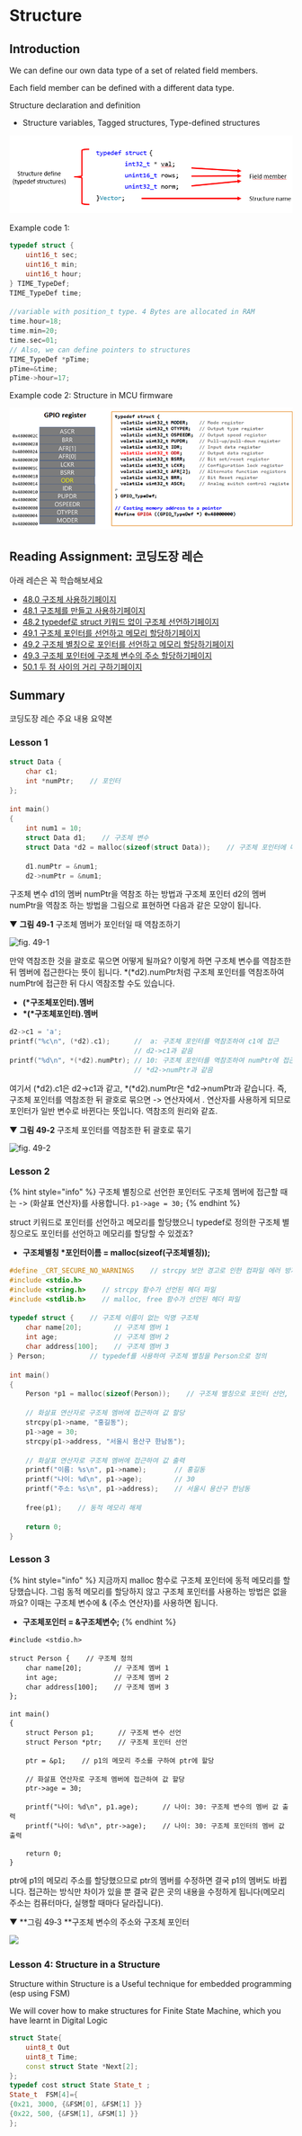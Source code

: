 # Structure

## Introduction

We can define our own data type of a set of related field members.

 Each field member can be defined with a different data type.

Structure declaration and definition

*  Structure variables, Tagged structures, Type-defined structures

![](<../../../.gitbook/assets/image (33).png>)

Example code 1:

```cpp
typedef struct {
	uint16_t sec;
	uint16_t min;
	uint16_t hour;
} TIME_TypeDef;
TIME_TypeDef time;

//variable with position_t type. 4 Bytes are allocated in RAM
time.hour=18; 
time.min=20; 
time.sec=01; 
// Also, we can define pointers to structures
TIME_TypeDef *pTime;
pTime=&time;
pTime->hour=17;

```

Example code 2: Structure in MCU firmware

![](<../../../.gitbook/assets/image (27).png>)

## Reading Assignment: 코딩도장 레슨

 아래 레슨은 꼭 학습해보세요 

* [48.0 구조체 사용하기페이지](https://dojang.io/mod/page/view.php?id=407)
* [48.1 구조체를 만들고 사용하기페이지](https://dojang.io/mod/page/view.php?id=408)
* [48.2 typedef로 struct 키워드 없이 구조체 선언하기페이지](https://dojang.io/mod/page/view.php?id=409)
* [49.1 구조체 포인터를 선언하고 메모리 할당하기페이지](https://dojang.io/mod/page/view.php?id=418)
* [49.2 구조체 별칭으로 포인터를 선언하고 메모리 할당하기페이지](https://dojang.io/mod/page/view.php?id=419)
* [49.3 구조체 포인터에 구조체 변수의 주소 할당하기페이지](https://dojang.io/mod/page/view.php?id=420)
* [50.1 두 점 사이의 거리 구하기페이지](https://dojang.io/mod/page/view.php?id=427)

## Summary





 코딩도장 레슨 주요 내용 요약본

### Lesson 1

```cpp
struct Data {
    char c1;
    int *numPtr;    // 포인터
};

int main()
{
    int num1 = 10;
    struct Data d1;    // 구조체 변수
    struct Data *d2 = malloc(sizeof(struct Data));    // 구조체 포인터에 메모리 할당

    d1.numPtr = &num1;
    d2->numPtr = &num1;
```

구조체 변수 d1의 멤버 numPtr을 역참조 하는 방법과 구조체 포인터 d2의 멤버 numPtr을 역참조 하는 방법을 그림으로 표현하면 다음과 같은 모양이 됩니다.

▼ **그림 49-1** 구조체 멤버가 포인터일 때 역참조하기

![fig. 49-1](https://dojang.io/pluginfile.php/482/mod_page/content/32/4901.png)

만약 역참조한 것을 괄호로 묶으면 어떻게 될까요? 이렇게 하면 구조체 변수를 역참조한 뒤 멤버에 접근한다는 뜻이 됩니다. \*(\*d2).numPtr처럼 구조체 포인터를 역참조하여 numPtr에 접근한 뒤 다시 역참조할 수도 있습니다.

* **(\*구조체포인터).멤버**
* **\*(\*구조체포인터).멤버**

```cpp
d2->c1 = 'a';
printf("%c\n", (*d2).c1);      //  a: 구조체 포인터를 역참조하여 c1에 접근
                               // d2->c1과 같음
printf("%d\n", *(*d2).numPtr); // 10: 구조체 포인터를 역참조하여 numPtr에 접근한 뒤 다시 역참조
                               // *d2->numPtr과 같음
```

여기서 (\*d2).c1은 d2->c1과 같고, \*(\*d2).numPtr은 \*d2->numPtr과 같습니다. 즉, 구조체 포인터를 역참조한 뒤 괄호로 묶으면 -> 연산자에서 . 연산자를 사용하게 되므로 포인터가 일반 변수로 바뀐다는 뜻입니다. 역참조의 원리와 같죠.

▼ **그림 49-2** 구조체 포인터를 역참조한 뒤 괄호로 묶기

![fig. 49-2](https://dojang.io/pluginfile.php/482/mod_page/content/32/4902.png)

### Lesson 2



{% hint style="info" %}
구조체 별칭으로 선언한 포인터도 구조체 멤버에 접근할 때는 -> (화살표 연산자)를 사용합니다. `p1->age = 30;`
{% endhint %}

struct 키워드로 포인터를 선언하고 메모리를 할당했으니 typedef로 정의한 구조체 별칭으로도 포인터를 선언하고 메모리를 할당할 수 있겠죠?

* **구조체별칭 \*포인터이름 = malloc(sizeof(구조체별칭));**

```cpp
#define _CRT_SECURE_NO_WARNINGS    // strcpy 보안 경고로 인한 컴파일 에러 방지
#include <stdio.h>
#include <string.h>    // strcpy 함수가 선언된 헤더 파일
#include <stdlib.h>    // malloc, free 함수가 선언된 헤더 파일

typedef struct {    // 구조체 이름이 없는 익명 구조체
    char name[20];        // 구조체 멤버 1
    int age;              // 구조체 멤버 2
    char address[100];    // 구조체 멤버 3
} Person;           // typedef를 사용하여 구조체 별칭을 Person으로 정의

int main()
{
    Person *p1 = malloc(sizeof(Person));    // 구조체 별칭으로 포인터 선언, 메모리 할당

    // 화살표 연산자로 구조체 멤버에 접근하여 값 할당
    strcpy(p1->name, "홍길동");
    p1->age = 30;
    strcpy(p1->address, "서울시 용산구 한남동");

    // 화살표 연산자로 구조체 멤버에 접근하여 값 출력
    printf("이름: %s\n", p1->name);       // 홍길동
    printf("나이: %d\n", p1->age);        // 30
    printf("주소: %s\n", p1->address);    // 서울시 용산구 한남동

    free(p1);    // 동적 메모리 해제

    return 0;
}
```



### Lesson 3

{% hint style="info" %}
지금까지 malloc 함수로 구조체 포인터에 동적 메모리를 할당했습니다. 그럼 동적 메모리를 할당하지 않고 구조체 포인터를 사용하는 방법은 없을까요? 이때는 구조체 변수에 & (주소 연산자)를 사용하면 됩니다.



* **구조체포인터 = &구조체변수;**
{% endhint %}



```
#include <stdio.h>

struct Person {    // 구조체 정의
    char name[20];        // 구조체 멤버 1
    int age;              // 구조체 멤버 2
    char address[100];    // 구조체 멤버 3
};

int main()
{
    struct Person p1;      // 구조체 변수 선언
    struct Person *ptr;    // 구조체 포인터 선언

    ptr = &p1;    // p1의 메모리 주소를 구하여 ptr에 할당

    // 화살표 연산자로 구조체 멤버에 접근하여 값 할당
    ptr->age = 30;

    printf("나이: %d\n", p1.age);      // 나이: 30: 구조체 변수의 멤버 값 출력
    printf("나이: %d\n", ptr->age);    // 나이: 30: 구조체 포인터의 멤버 값 출력

    return 0;
}
```

ptr에 p1의 메모리 주소를 할당했으므로 ptr의 멤버를 수정하면 결국 p1의 멤버도 바뀝니다. 접근하는 방식만 차이가 있을 뿐 결국 같은 곳의 내용을 수정하게 됩니다(메모리 주소는 컴퓨터마다, 실행할 때마다 달라집니다).

▼ **그림 49‑3 **구조체 변수의 주소와 구조체 포인터

![](https://dojang.io/pluginfile.php/484/mod_page/content/23/unit49-3.png)



### Lesson 4: Structure in a Structure

Structure within Structure is a Useful technique for embedded programming (esp using FSM)

 We will cover how to make structures for Finite State Machine, which you have learnt in Digital Logic

```cpp
struct State{
	uint8_t Out
	uint8_t Time;
	const struct State *Next[2];
};
typedef cost struct State State_t ;
State_t  FSM[4]={
{0x21, 3000, {&FSM[0], &FSM[1] }}
{0x22, 500, {&FSM[1], &FSM[1] }}
};

```
